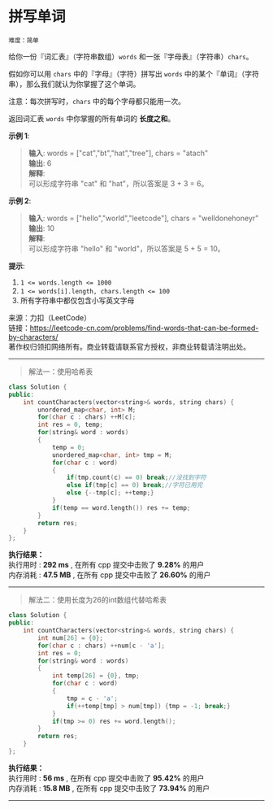 # 拼写单词 #  
`难度：简单` 

给你一份『词汇表』（字符串数组）`words` 和一张『字母表』（字符串）`chars`。  

假如你可以用 `chars` 中的『字母』（字符）拼写出 `words` 中的某个『单词』（字符串），那么我们就认为你掌握了这个单词。  

注意：每次拼写时，`chars` 中的每个字母都只能用一次。  

返回词汇表 `words` 中你掌握的所有单词的 **长度之和**。

**示例 1**:  
>**输入**: words = ["cat","bt","hat","tree"], chars = "atach"  
>**输出**: 6    
>**解释**:   
>可以形成字符串 "cat" 和 "hat"，所以答案是 3 + 3 = 6。

**示例 2**:  
>**输入**: words = ["hello","world","leetcode"], chars = "welldonehoneyr"  
>**输出**: 10    
>**解释**:   
>可以形成字符串 "hello" 和 "world"，所以答案是 5 + 5 = 10。

**提示**:  
1. `1 <= words.length <= 1000`
2. `1 <= words[i].length, chars.length <= 100`
3. 所有字符串中都仅包含小写英文字母

来源：力扣（LeetCode）  
链接：https://leetcode-cn.com/problems/find-words-that-can-be-formed-by-characters/  
著作权归领扣网络所有。商业转载请联系官方授权，非商业转载请注明出处。  

---  
>解法一：使用哈希表  

```C++  
class Solution {
public:
    int countCharacters(vector<string>& words, string chars) {
        unordered_map<char, int> M;
        for(char c : chars) ++M[c];
        int res = 0, temp;
        for(string& word : words)
        {
            temp = 0;
            unordered_map<char, int> tmp = M;
            for(char c : word)
            {
                if(tmp.count(c) == 0) break;//没找到字符
                else if(tmp[c] == 0) break;//字符已用完
                else {--tmp[c]; ++temp;}
            }
            if(temp == word.length()) res += temp;
        }
        return res;
    }
};
```  

**执行结果：**  
执行用时 : **292 ms** , 在所有 cpp 提交中击败了 **9.28%** 的用户  
内存消耗 : **47.5 MB** , 在所有 cpp 提交中击败了 **26.60%** 的用户  

---  
>解法二：使用长度为26的int数组代替哈希表  

```C++  
class Solution {
public:
    int countCharacters(vector<string>& words, string chars) {
        int num[26] = {0};
        for(char c : chars) ++num[c - 'a'];
        int res = 0;
        for(string& word : words)
        {
            int temp[26] = {0}, tmp;
            for(char c : word)
            {
                tmp = c - 'a';
                if(++temp[tmp] > num[tmp]) {tmp = -1; break;}
            }
            if(tmp >= 0) res += word.length();
        }
        return res;
    }
};
```  

**执行结果：**  
执行用时 : **56 ms** , 在所有 cpp 提交中击败了 **95.42%** 的用户  
内存消耗 : **15.8 MB** , 在所有 cpp 提交中击败了 **73.94%** 的用户  

---  